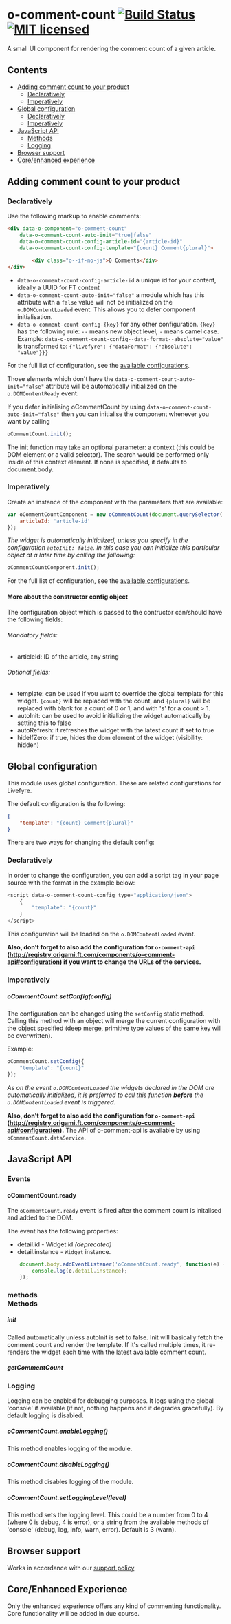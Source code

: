 # o-comment-count [![Build Status](https://travis-ci.org/Financial-Times/o-comment-count.svg?branch=master)](https://travis-ci.org/Financial-Times/o-comment-count) [![MIT licensed](https://img.shields.io/badge/license-MIT-blue.svg)](#licence)

A small UI component for rendering the comment count of a given article.

## Contents

 * <a href="#product">Adding comment count to your product</a>
     * <a href="#decl">Declaratively</a>
     * <a href="#imper">Imperatively</a>
 * <a href="#configuration">Global configuration</a>
     * <a href="#confdecl">Declaratively</a>
     * <a href="#confimper">Imperatively</a>
 * <a href="#jsapi">JavaScript API</a>
     * <a href="#methods">Methods</a>
     * <a href="#logging">Logging</a>
 * <a href="#browser">Browser support</a>
 * <a href="#core">Core/enhanced experience</a>

## <div id="product"></div> Adding comment count to your product
### <div id="decl"></div> Declaratively
Use the following markup to enable comments:

```html
<div data-o-component="o-comment-count"
    data-o-comment-count-auto-init="true|false"
    data-o-comment-count-config-article-id="{article-id}"
    data-o-comment-count-config-template="{count} Comment{plural}">

        <div class="o--if-no-js">0 Comments</div>
</div>
```


 * `data-o-comment-count-config-article-id` a unique id for your content, ideally a UUID for FT content
 * `data-o-comment-count-auto-init="false"` a module which has this attribute with a `false` value will not be initialized on the `o.DOMContentLoaded` event. This allows you to defer component initialisation.
 * `data-o-comment-count-config-{key}` for any other configuration. `{key}` has the following rule: `--` means new object level, `-` means camel case. Example: `data-o-comment-count-config--data-format--absolute="value"` is transformed to: ```{"livefyre": {"dataFormat": {"absolute": "value"}}}```

For the full list of configuration, see the <a href="#config">available configurations</a>.


Those elements which don't have the `data-o-comment-count-auto-init="false"` attribute will be automatically initialized on the `o.DOMContentReady` event.

If you defer initialising oCommentCount by using `data-o-comment-count-auto-init="false"` then you can initialise the component whenever you want by calling

```javascript
oCommentCount.init();
```

The init function may take an optional parameter: a context (this could be DOM element or a valid selector). The search would be performed only inside of this context element. If none is specified, it defaults to document.body.

### <div id="imper"></div> Imperatively
Create an instance of the component with the parameters that are available:

```javascript
var oCommentCountComponent = new oCommentCount(document.querySelector('.comment-count'), {
    articleId: 'article-id'
});
```

*The widget is automatically initialized, unless you specify in the configuration `autoInit: false`. In this case you can initialize this particular object at a later time by calling the following:*

```javascript
oCommentCountComponent.init();
```

For the full list of configuration, see the <a href="#config">available configurations</a>.


#### <div id="config"></div> More about the constructor config object
The configuration object which is passed to the contructor can/should have the following fields:

###### Mandatory fields:

 - articleId: ID of the article, any string

###### Optional fields:
 - template: can be used if you want to override the global template for this widget. `{count}` will be replaced with the count, and `{plural}` will be replaced with blank for a count of 0 or 1, and with 's' for a count > 1.
 - autoInit: can be used to avoid initializing the widget automatically by setting this to false
 - autoRefresh: it refreshes the widget with the latest count if set to true
 - hideIfZero: if true, hides the dom element of the widget (visibility: hidden)

## <div id="configuration"></div> Global configuration
This module uses global configuration. These are related configurations for Livefyre.

The default configuration is the following:

```json
{
    "template": "{count} Comment{plural}"
}
```

There are two ways for changing the default config:

### <div id="confdecl"></div> Declaratively
In order to change the configuration, you can add a script tag in your page source with the format in the example below:

```javascript
<script data-o-comment-count-config type="application/json">
    {
        "template": "{count}"
    }
</script>
```

This configuration will be loaded on the `o.DOMContentLoaded` event.

**Also, don't forget to also add the configuration for `o-comment-api` (http://registry.origami.ft.com/components/o-comment-api#configuration) if you want to change the URLs of the services.**



### <div id="confimper"></div> Imperatively
##### oCommentCount.setConfig(config)
The configuration can be changed using the `setConfig` static method. Calling this method with an object will merge the current configuration with the object specified (deep merge, primitive type values of the same key will be overwritten).

Example:

```javascript
oCommentCount.setConfig({
    "template": "{count}"
});
```

*As on the event `o.DOMContentLoaded` the widgets declared in the DOM are automatically initialized, it is preferred to call this function **before** the `o.DOMContentLoaded` event is triggered.*


**Also, don't forget to also add the configuration for `o-comment-api` (http://registry.origami.ft.com/components/o-comment-api#configuration).**
The API of o-comment-api is available by using `oCommentCount.dataService`.

## <div id="jsapi"></div> JavaScript API

### Events

#### oCommentCount.ready

The `oCommentCount.ready` event is fired after the comment count is initalised and added to the DOM.

The event has the following properties:
- detail.id - Widget id _(deprecated)_
- detail.instance - `Widget` instance.

```javascript
	document.body.addEventListener('oCommentCount.ready', function(e) {
		console.log(e.detail.instance);
	});
```

### <div id="">methods</div> Methods
##### init
Called automatically unless autoInit is set to false. Init will basically fetch the comment count and render the template. If it's called multiple times, it re-renders the widget each time with the latest available comment count.

##### getCommentCount

### <div id="logging"></div> Logging
Logging can be enabled for debugging purposes. It logs using the global 'console' if available (if not, nothing happens and it degrades gracefully).
By default logging is disabled.

##### oCommentCount.enableLogging()
This method enables logging of the module.

##### oCommentCount.disableLogging()
This method disables logging of the module.

##### oCommentCount.setLoggingLevel(level)
This method sets the logging level. This could be a number from 0 to 4 (where 0 is debug, 4 is error), or a string from the available methods of 'console' (debug, log, info, warn, error).
Default is 3 (warn).

## <div id="browser"></div> Browser support
Works in accordance with our [support policy](https://docs.google.com/a/ft.com/document/d/1dX92MPm9ZNY2jqFidWf_E6V4S6pLkydjcPmk5F989YI/edit)

## <div id="core"></div> Core/Enhanced Experience
Only the enhanced experience offers any kind of commenting functionality. Core functionality will be added in due course.
